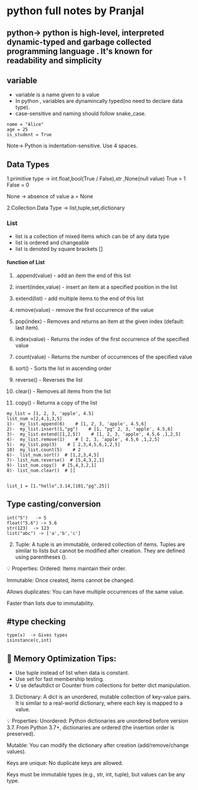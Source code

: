 # python full notes by Pranjal

## python-> python is high-level, interpreted dynamic-typed and garbage collected programming language . It's known for readability and simplicity

## variable

- variable is a name given to a value
- In python , variables are dynamincally typed(no need to declare data type).
- case-sensitive and naming should follow snake_case.

```
name = "Alice"
age = 25
is_student = True
```

Note-> Python is indentation-sensitive. Use 4 spaces.

## Data Types

1.primitive type -> int.float,bool(True / False),str ,None(null value)
True = 1
False = 0

None -> absence of value
a = None

2.Collection Data Type -> list,tuple,set,dictionary

### List

- list is a collection of mixed items which can be of any data type
- list is ordered and changeable
- list is denoted by square brackets []

#### function of List

1. .append(value) - add an item the end of this list
2. insert(index,value) - insert an item at a specified position in the list
3. extend(list) - add multiple items to the end of this list
4. remove(value) - remove the first occurrence of the value
5. pop(index) - Removes and returns an item at the given index (default: last item).

6. index(value) - Returns the index of the first occurrence of the specified value
7. count(value) - Returns the number of occurrences of the specified value
8. sort() - Sorts the list in ascending order
9. reverse() - Reverses the list
10. clear() - Removes all items from the list
11. copy() - Returns a copy of the list

```
my_list = [1, 2, 3, 'apple', 4.5]
list_num =[2,4,1,3,5]
1)-  my_list.append(6)    # [1, 2, 3, 'apple', 4.5,6]
2)-  my_list.insert(1,"pg")    # [1, "pg" 2, 3, 'apple', 4.5,6]
3)-  my_list.extend([1,2,5])    # [1, 2, 3, 'apple', 4.5,6 ,1,2,5]
4)-  my_list.remove(1)    # [ 2, 3, 'apple', 4.5,6 ,1,2,5]
5)-  my_list.pop(3)    # [ 2,3,4,5,6,1,2,5]
10)  my_list.count(5)    # 2
6)-  list_num.sort()  # [1,2,3,4,5]
7)- list_num.reverse()  # [5,4,3,2,1]
9)- list_num.copy()  # [5,4,3,2,1]
8)- list_num.clear()  # []


```

```
list_1 = [1."hello",3.14,[101,"pg",25]]
```

## Type casting/conversion

```
int("5")   -> 5
float("5.6") -> 5.6
str(123)  -> 123
list("abc") -> ['a','b','c']
```

2. Tuple:
   A tuple is an immutable, ordered collection of items. Tuples are similar to lists but cannot be modified after creation. They are defined using parentheses ().

💡 Properties:
Ordered: Items maintain their order.

Immutable: Once created, items cannot be changed.

Allows duplicates: You can have multiple occurrences of the same value.

Faster than lists due to immutability.

## #type checking

```
type(x)  -> Gives types
isinstance(c,int)
```

## 🧠 Memory Optimization Tips:

- Use tuple instead of list when data is constant.
- Use set for fast membership testing.
- U se defaultdict or Counter from collections for better dict manipulation.

3. Dictionary:
   A dict is an unordered, mutable collection of key-value pairs. It is similar to a real-world dictionary, where each key is mapped to a value.

💡 Properties:
Unordered: Python dictionaries are unordered before version 3.7. From Python 3.7+, dictionaries are ordered (the insertion order is preserved).

Mutable: You can modify the dictionary after creation (add/remove/change values).

Keys are unique: No duplicate keys are allowed.

Keys must be immutable types (e.g., str, int, tuple), but values can be any type.
